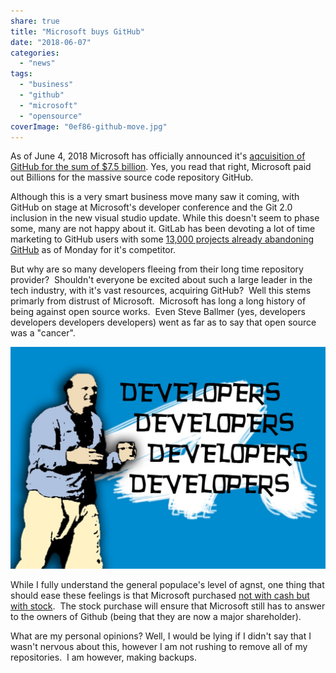 ```yaml
---
share: true
title: "Microsoft buys GitHub"
date: "2018-06-07"
categories: 
  - "news"
tags: 
  - "business"
  - "github"
  - "microsoft"
  - "opensource"
coverImage: "0ef86-github-move.jpg"
---
```


As of June 4, 2018 Microsoft has officially announced it's [aqcuisition of GitHub for the sum of $7.5 billion](https://www.google.com/amp/s/www.theverge.com/platform/amp/2018/6/4/17422788/microsoft-github-acquisition-official-deal). Yes, you read that right, Microsoft paid out Billions for the massive source code repository GitHub.

Although this is a very smart business move many saw it coming, with GitHub on stage at Microsoft's developer conference and the Git 2.0 inclusion in the new visual studio update. While this doesn't seem to phase some, many are not happy about it. GitLab has been devoting a lot of time marketing to GitHub users with some [13,000 projects already abandoning GitHub](https://motherboard.vice.com/amp/en_us/article/ywen8x/13000-projects-ditched-github-for-gitlab-monday-morning) as of Monday for it's competitor.

But why are so many developers fleeing from their long time repository provider?  Shouldn't everyone be excited about such a large leader in the tech industry, with it's vast resources, acquiring GitHub?  Well this stems primarly from distrust of Microsoft.  Microsoft has long a long history of being against open source works.  Even Steve Ballmer (yes, developers developers developers developers) went as far as to say that open source was a "cancer".

[![Steve Ballmer: "Developers, developers, developers, developers"](../../../public/imgs/posts/2018-06-07/abe82-1_wezlyd1exr2jvup0meswaw.jpeg)](../../../public/imgs/posts/2018-06-07/abe82-1_wezlyd1exr2jvup0meswaw.jpeg)

While I fully understand the general populace's level of agnst, one thing that should ease these feelings is that Microsoft purchased [not with cash but with stock](https://thenextweb.com/dd/2018/06/04/microsoft-buying-github-doesnt-scare-me/).  The stock purchase will ensure that Microsoft still has to answer to the owners of Github (being that they are now a major shareholder).

What are my personal opinions? Well, I would be lying if I didn't say that I wasn't nervous about this, however I am not rushing to remove all of my repositories.  I am however, making backups.
